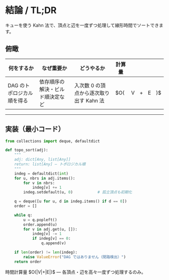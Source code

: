 # 結論 / TL;DR

キューを使う Kahn 法で、頂点と辺を一度ずつ処理して線形時間でソートできます。

## 俯瞰

| 何をするか           | なぜ重要か            | どうやるか                    | 計算量  |   |   |   |     |
| --------------- | ---------------- | ------------------------ | ---- | - | - | - | --- |
| DAG のトポロジカル順を得る | 依存順序の解決・ビルド順決定など | 入次数 0 の頂点から逐次取り出す Kahn 法 | \$O( | V | + | E | )\$ |

---

## 実装（最小コード）

```python
from collections import deque, defaultdict

def topo_sort(adj):
    """
    adj: dict[Any, list[Any]]
    return: list[Any] — トポロジカル順
    """
    indeg = defaultdict(int)
    for u, nbrs in adj.items():
        for v in nbrs:
            indeg[v] += 1
        indeg.setdefault(u, 0)           # 孤立頂点も初期化

    q = deque([u for u, d in indeg.items() if d == 0])
    order = []

    while q:
        u = q.popleft()
        order.append(u)
        for v in adj.get(u, []):
            indeg[v] -= 1
            if indeg[v] == 0:
                q.append(v)

    if len(order) != len(indeg):
        raise ValueError("DAG ではありません（閉路検出）")
    return order
```

時間計算量 \$O(|V|+|E|)\$ — 各頂点・辺を高々一度ずつ処理するのみ。
